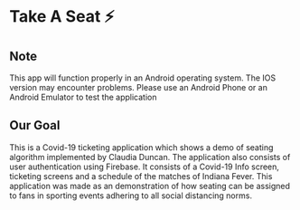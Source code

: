 

# Take A Seat ⚡️

## Note

This app will function properly in an Android operating system. The IOS version may encounter problems. Please use an Android Phone or an Android Emulator to test the application

## Our Goal

This is a Covid-19 ticketing application which shows a demo of seating algorithm implemented by Claudia Duncan. The application also consists of user authentication using Firebase. It consists of a Covid-19 Info screen, ticketing screens and a schedule of the matches of Indiana Fever. This application was made as an demonstration of how seating can be assigned to fans in sporting events adhering to all social distancing norms. 



